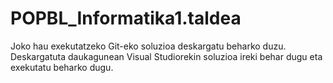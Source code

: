# POPBL_Informatika1.taldea
Joko hau exekutatzeko Git-eko soluzioa deskargatu beharko duzu. 
Deskargatuta daukagunean Visual Studiorekin soluzioa ireki behar dugu eta exekutatu beharko dugu. 
